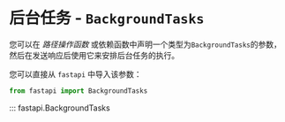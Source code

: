 # 后台任务 - `BackgroundTasks`

您可以在 *路径操作函数* 或依赖函数中声明一个类型为`BackgroundTasks`的参数，然后在发送响应后使用它来安排后台任务的执行。

您可以直接从 `fastapi` 中导入该参数：

```python
from fastapi import BackgroundTasks
```

::: fastapi.BackgroundTasks
